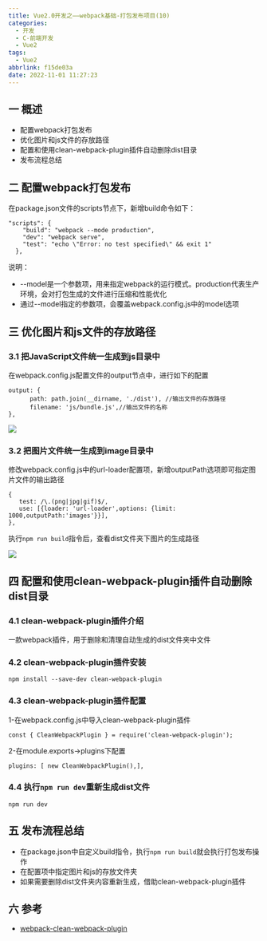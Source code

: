 ```yaml
---
title: Vue2.0开发之——webpack基础-打包发布项目(10)
categories:
  - 开发
  - C-前端开发
  - Vue2
tags:
  - Vue2
abbrlink: f15de03a
date: 2022-11-01 11:27:23
---
```

## 一  概述

* 配置webpack打包发布
* 优化图片和js文件的存放路径
* 配置和使用clean-webpack-plugin插件自动删除dist目录
* 发布流程总结

<!--more-->

## 二 配置webpack打包发布

在package.json文件的scripts节点下，新增build命令如下：

```
"scripts": {
    "build": "webpack --mode production",
    "dev": "webpack serve",
    "test": "echo \"Error: no test specified\" && exit 1"
  },
```

说明：

* --model是一个参数项，用来指定webpack的运行模式。production代表生产环境，会对打包生成的文件进行压缩和性能优化
* 通过--model指定的参数项，会覆盖webpack.config.js中的model选项

## 三 优化图片和js文件的存放路径

### 3.1 把JavaScript文件统一生成到js目录中

在webpack.config.js配置文件的output节点中，进行如下的配置

```
output: {
      path: path.join(__dirname, './dist'), //输出文件的存放路径
      filename: 'js/bundle.js',//输出文件的名称
},
```

![][1]

### 3.2 把图片文件统一生成到image目录中

修改webpack.config.js中的url-loader配置项，新增outputPath选项即可指定图片文件的输出路径

```
{
   test: /\.(png|jpg|gif)$/,
   use: [{loader: 'url-loader',options: {limit: 1000,outputPath:'images'}}],
},
```

执行`npm run build`指令后，查看dist文件夹下图片的生成路径

![][2]

## 四 配置和使用clean-webpack-plugin插件自动删除dist目录

### 4.1 clean-webpack-plugin插件介绍

一款webpack插件，用于删除和清理自动生成的dist文件夹中文件

### 4.2 clean-webpack-plugin插件安装

```
npm install --save-dev clean-webpack-plugin
```

### 4.3 clean-webpack-plugin插件配置

1-在webpack.config.js中导入clean-webpack-plugin插件

```
const { CleanWebpackPlugin } = require('clean-webpack-plugin');
```

2-在module.exports->plugins下配置

```
plugins: [ new CleanWebpackPlugin(),],
```

### 4.4 执行`npm run dev`重新生成dist文件

```
npm run dev
```

## 五 发布流程总结

* 在package.json中自定义build指令，执行`npm run build`就会执行打包发布操作
* 在配置项中指定图片和js的存放文件夹
* 如果需要删除dist文件夹内容重新生成，借助clean-webpack-plugin插件

## 六 参考

* [webpack-clean-webpack-plugin][00]


[00]:https://www.npmjs.com/package/clean-webpack-plugin
[1]:https://cdn.jsdelivr.net/gh/PGzxc/CDN/blog-vue/vue2-10-js-file-build.png
[2]:https://cdn.jsdelivr.net/gh/PGzxc/CDN/blog-vue/vue2-10-images-file-build.png